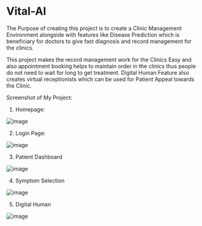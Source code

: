 # Vital-AI

The Purpose of creating this project is to create a Clinic Management Environment alongside with features like Disease Prediction which is beneficiary for doctors to give fast diagnosis and record management for the clinics. 

This project makes the record management work for the Clinics Easy and also appointment booking helps to maintain order in the clinics thus people do not need to wait for long to get treatment. Digital Human Feature also creates virtual receptionists which 
can be used for Patient Appeal towards the Clinic.


Screenshot of My Project:

1. Homepage:

![image](https://user-images.githubusercontent.com/65763501/183460324-47a1547c-b818-4ce0-983a-da66b3b6849f.png)

2. Login Page:

![image](https://user-images.githubusercontent.com/65763501/183460439-309c93e9-949e-4fca-8971-5d9ac7bc8edf.png)

3. Patient Dashboard

![image](https://user-images.githubusercontent.com/65763501/183460597-d7ae63c3-0da1-45b7-abe0-87a00f674cf5.png)

4. Symptom Selection

![image](https://user-images.githubusercontent.com/65763501/183460635-4411b31d-931d-45cf-9185-5782dd6171f4.png)

5. Digital Human

![image](https://user-images.githubusercontent.com/65763501/183460664-92b5839e-c577-461e-b0d5-0c0daa8d8e74.png)

